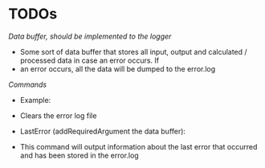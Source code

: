  # TODOs
 
*Data buffer, should be implemented to the logger*
 
 * Some sort of data buffer that stores all input, output and calculated / processed data in case an error occurs. If
 * an error occurs, all the data will be dumped to the error.log
 
*Commands*
 
 * Example:
 * Clears the error log file
 
 * LastError (addRequiredArgument the data buffer):
 * This command will output information about the last error that occurred and has been stored in the error.log
